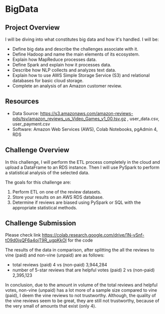 # BigData

## Project Overview
I will be diving into what constitutes big data and how it's handled. I will be:
  - Define big data and describe the challenges associate with it.
  - Define Hadoop and name the main elements of its ecosystem.
  - Explain how MapReduce processes data.
  - Define Spark and explain how it processes data.
  - Describe how NLP collects and analyzes text data.
  - Explain how to use AWS Simple Storage Service (S3) and relational databases for basic cloud storage.
  - Complete an analysis of an Amazon customer review.

## Resources
- Data Source: https://s3.amazonaws.com/amazon-reviews-pds/tsv/amazon_reviews_us_Video_Games_v1_00.tsv.gz , user_data.csv, user_payment.csv
- Software: Amazon Web Services (AWS), Colab Notebooks, pgAdmin 4, RDS

## Challenge Overview
In this challenge, I will perform the ETL process completely in the cloud and upload a DataFrame to an RDS instance. Then I will use PySpark to perform a statistical analysis of the selected data.

The goals for this challenge are:
  1. Perform ETL on one of the review datasets.
  2. Store your results on an AWS RDS database.
  3. Determine if reviews are biased using PySpark or SQL with the appropriate statistical methods.


## Challenge Submission
Please check link https://colab.research.google.com/drive/1N-vSnf-tO9d0jsQF6a4ojT9R_ugpKkOl for the code

The results of the data in comparison, after splitting the all the reviews to vine (paid) and non-vine (unpaid) are as follows:
- total reviews (paid) 4 vs (non-paid) 3,944,284
- number of 5-star reviews that are helpful votes (paid) 2 vs (non-paid) 2,395,123

In conclusion, due to the amount in volume of the total reviews and helpful votes, non-vine (unpaid) has a lot more of a sample size compared to vine (paid), I deem the vine reviews to not trustworthy. Although, the quality of the vine reviews seem to be great, they are still not trustworthy, because of the very small of amounts that exist (only 4). 

![]()
